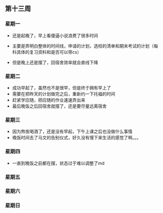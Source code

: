 ## 第十三周

### 星期一

- 还是起晚了，早上看傻逼小说浪费了很多时间
- 主要是弄明白整体的时间线，申请的计划，选校的清单和期末考试的计划（每科具体的复习资料和是否可以带cs）

- 但是晚上还是摆了，回宿舍效率就会直线下降

### 星期二

- 成功早起了，虽然也不是很早，但是终于拥有早上了
- 需要在把昨天的计划做完之后，重新约一下托福的时间
- 赶紧学应随，把应随的作业速速弄出来
- 最后晚饭之后回宿舍就摆了，还是要尽量远离宿舍

### 星期三

- 因为熬夜喝酒了，还是没有早起，下午上课之后也没做什么事情
- 晚饭时间去了马文的告别仪式，好久没有慢下来生活的感觉了啊。。。

### 星期四

- 一直到晚饭之前都在摆，状态过于难以调整了md

### 星期五



### 星期六



### 星期日